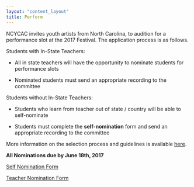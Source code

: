 ```yaml
---
layout: "content_layout"
title: Perform
---
```

NCYCAC invites youth artists from North Carolina, to audition for a performance slot at the 2017 Festival. The application process is as follows.

Students with In-State Teachers:

* All in state teachers will have the opportunity to nominate students for performance slots

* Nominated students must send an appropriate recording to the committee

Students without In-State Teachers:

* Students who learn from teacher out of state / country will be able to self-nominate

* Students must complete the **self-nomination** form and send an appropriate recording to the committee

More information on the selection process and guidelines is available [here](https://docs.google.com/document/d/1sAavpSmut6g5TBvjUMtCVXzHIoNvhInw0mlhaBBC45M/edit?usp=sharing).

**All Nominations due by June 18th, 2017**

[Self Nomination Form](https://docs.google.com/forms/d/e/1FAIpQLScyQFTtah82tqfzvJcTpfBC9L_2nx56emdDSptnTTIsHkNqrA/viewform?c=0&w=1)

[Teacher Nomination Form](https://docs.google.com/forms/d/e/1FAIpQLSepm9yoc21k6REbMQ7cXkBG8-QCemuB2pYXocoBcBR1t2gMTw/viewform?c=0&w=1)

